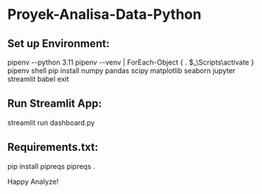 # **Proyek-Analisa-Data-Python**

## Set up Environment:
pipenv --python 3.11
pipenv --venv | ForEach-Object { . $_\Scripts\activate }
pipenv shell
pip install numpy pandas scipy matplotlib seaborn jupyter streamlit babel
exit

## Run Streamlit App:
streamlit run dashboard.py

## Requirements.txt:
pip install pipreqs
pipreqs .

Happy Analyze!